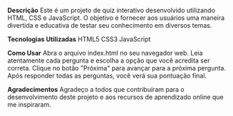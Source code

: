**Descrição**
Este é um projeto de quiz interativo desenvolvido utilizando HTML, CSS e JavaScript. O objetivo é fornecer aos usuários uma maneira divertida e educativa de testar seu conhecimento em diversos temas.

**Tecnologias Utilizadas**
HTML5
CSS3
JavaScript

**Como Usar**
Abra o arquivo index.html no seu navegador web.
Leia atentamente cada pergunta e escolha a opção que você acredita ser correta.
Clique no botão "Próxima" para avançar para a próxima pergunta.
Após responder todas as perguntas, você verá sua pontuação final.

**Agradecimentos**
Agradeço a todos que contribuíram para o desenvolvimento deste projeto e aos recursos de aprendizado online que me inspiraram.
